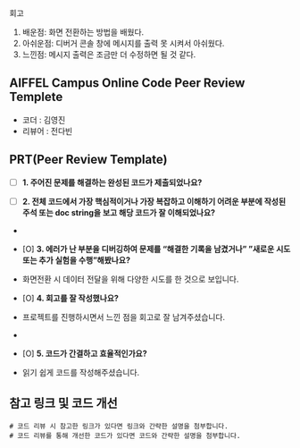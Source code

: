 회고

1. 배운점: 화면 전환하는 방법을 배웠다.
2. 아쉬운점: 디버거 콘솔 창에 메시지를 출력 못 시켜서 아쉬웠다.
3. 느낀점: 메시지 출력은 조금만 더 수정하면 될 것 같다.

## AIFFEL Campus Online Code Peer Review Templete
- 코더 : 김영진
- 리뷰어 : 전다빈


## PRT(Peer Review Template)

- [ ]  **1. 주어진 문제를 해결하는 완성된 코드가 제출되었나요?**
    
- [ ]  **2. 전체 코드에서 가장 핵심적이거나 가장 복잡하고 이해하기 어려운 부분에 작성된 
주석 또는 doc string을 보고 해당 코드가 잘 이해되었나요?**
-         
- [O]  **3. 에러가 난 부분을 디버깅하여 문제를 “해결한 기록을 남겼거나” 
”새로운 시도 또는 추가 실험을 수행”해봤나요?**   
- 화면전환 시 데이터 전달을 위해 다양한 시도를 한 것으로 보입니다.

- [O]  **4. 회고를 잘 작성했나요?**
- 프로젝트를 진행하시면서 느낀 점을 회고로 잘 남겨주셨습니다.
-    
- [O]  **5. 코드가 간결하고 효율적인가요?**   
- 읽기 쉽게 코드를 작성해주셨습니다.

## 참고 링크 및 코드 개선
```
# 코드 리뷰 시 참고한 링크가 있다면 링크와 간략한 설명을 첨부합니다.
# 코드 리뷰를 통해 개선한 코드가 있다면 코드와 간략한 설명을 첨부합니다.
```
